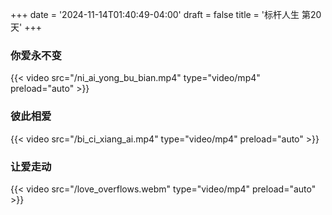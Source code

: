 +++
date = '2024-11-14T01:40:49-04:00'
draft = false
title = '标杆人生 第20天'
+++
### 你爱永不变
{{< video src="/ni_ai_yong_bu_bian.mp4" type="video/mp4" preload="auto" >}}
### 彼此相爱
{{< video src="/bi_ci_xiang_ai.mp4" type="video/mp4" preload="auto" >}}
### 让爱走动
{{< video src="/love_overflows.webm" type="video/mp4" preload="auto" >}}